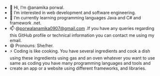 - 👋 Hi, I’m @anamika porwal.
- 👀 I’m interested in web development and software engineering.
- 🌱 I’m currently learning programming languages Java and C# and framework .net.
- 📫 @porwalanamika0907@gmail.com .If you have any queries regarding this GitHub profile or technical information you can contact me using my email.
- 😄 Pronouns: She/her.
- ⚡ Coding is like cooking. You have several ingredients and cook a dish using these ingredients using gas and an oven whatever you want to use same as  coding you have many programming languages and tools and
- create an app or a website  using different frameworks, and libraries.


